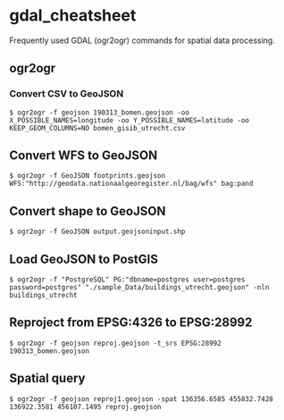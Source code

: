 # gdal_cheatsheet

Frequently used GDAL (ogr2ogr) commands for spatial data processing.

## ogr2ogr

### Convert CSV to GeoJSON

```
$ ogr2ogr -f geojson 190313_bomen.geojson -oo X_POSSIBLE_NAMES=longitude -oo Y_POSSIBLE_NAMES=latitude -oo KEEP_GEOM_COLUMNS=NO bomen_gisib_utrecht.csv
```

## Convert WFS to GeoJSON

```
$ ogr2ogr -f GeoJSON footprints.geojson WFS:"http://geodata.nationaalgeoregister.nl/bag/wfs" bag:pand
```

## Convert shape to GeoJSON

```
$ ogr2ogr -f GeoJSON output.geojsoninput.shp
```

## Load GeoJSON to PostGIS

```
$ ogr2ogr -f "PostgreSQL" PG:"dbname=postgres user=postgres password=postgres" "./sample_Data/buildings_utrecht.geojson" -nln buildings_utrecht
```

## Reproject from EPSG:4326 to EPSG:28992

```
$ ogr2ogr -f geojson reproj.geojson -t_srs EPSG:28992 190313_bomen.geojson
```

## Spatial query

```
$ ogr2ogr -f geojson reproj1.geojson -spat 136356.6585 455832.7428 136922.3581 456107.1495 reproj.geojson
```
